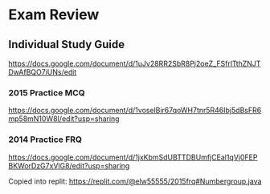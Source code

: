 # Exam Review

## Individual Study Guide

https://docs.google.com/document/d/1uJv28RR2SbR8Pj2oeZ_FSfrlTthZNJTDwAfBQO7iUNs/edit

### 2015 Practice MCQ

https://docs.google.com/document/d/1voselBir67qoWH7tnr5R46Ibj5dBsFR6mp58mN10W8I/edit?usp=sharing

### 2014 Practice FRQ

https://docs.google.com/document/d/1jxKbmSdUBTTDBUmfjCEal1qVj0FEPBKWorDzG7xVlG8/edit?usp=sharing

Copied into replit: https://replit.com/@elw55555/2015frq#Numbergroup.java
